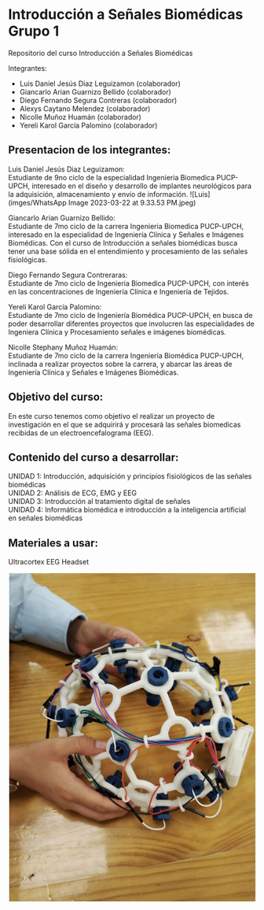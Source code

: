 # Introducción a Señales Biomédicas Grupo 1

Repositorio del curso Introducción a Señales Biomédicas

Integrantes:  <br />
- Luis Daniel Jesús Diaz Leguizamon (colaborador) <br />
- Giancarlo Arian Guarnizo Bellido (colaborador) <br />
- Diego Fernando Segura Contreras (colaborador) <br />
- Alexys Caytano Melendez (colaborador) <br />
- Nicolle Muñoz Huamán (colaborador) <br />
- Yereli Karol García Palomino (colaborador) <br />

## Presentacion de los integrantes:
Luis Daniel Jesús Diaz Leguizamon: <br />
Estudiante de 9no ciclo de la especialidad Ingenieria Biomedica PUCP-UPCH, interesado en el diseño y desarrollo de implantes neurológicos para la adquisición, almacenamiento y envío de información. 
![Luis](imges/WhatsApp Image 2023-03-22 at 9.33.53 PM.jpeg)

Giancarlo Arian Guarnizo Bellido: <br />
Estudiante de 7mo ciclo de la carrera Ingenieria Biomedica PUCP-UPCH, interesado en la especialidad de Ingeniería Clínica y Señales e Imágenes Biomédicas. Con el curso de Introducción a señales biomédicas busca tener una base sólida en el entendimiento y procesamiento de las señales fisiológicas.

Diego Fernando Segura Contreraras: <br />
Estudiante de 7mo ciclo de Ingenieria Biomedica PUCP-UPCH, con interés en las concentraciones de Ingeniería Clínica e Ingeniería de Tejidos.

Yereli Karol García Palomino: <br />
Estudiante de 7mo ciclo de Ingeniería Biomédica PUCP-UPCH, en busca de poder desarrollar diferentes proyectos que involucren las especialidades de Ingeniera Clínica y Procesamiento señales e imágenes biomédicas.  

Nicolle Stephany Muñoz Huamán: <br />
Estudiante de 7mo ciclo de la carrera Ingeniería Biomédica PUCP-UPCH, inclinada a realizar proyectos sobre la carrera, y abarcar las áreas de Ingeniería Clínica y Señales e Imágenes Biomédicas. 

## Objetivo del curso:


En este curso tenemos como objetivo el realizar un proyecto de investigación en el que se adquirirá y procesará las señales biomedicas recibidas de un electroencefalograma (EEG).

## Contenido del curso a desarrollar:

UNIDAD 1: Introducción, adquisición y principios fisiológicos de las señales biomédicas <br />
UNIDAD 2: Análisis de ECG, EMG y EEG <br />
UNIDAD 3: Introducción al tratamiento digital de señales <br />
UNIDAD 4: Informática biomédica e introducción a la inteligencia artificial en señales biomédicas <br />

## Materiales a usar:

Ultracortex EEG Headset<br />

![Ultracortex](imges/Ultracortex.PNG)


